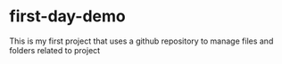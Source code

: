 # first-day-demo
This is my first project that uses a github repository to manage files and folders related to project
